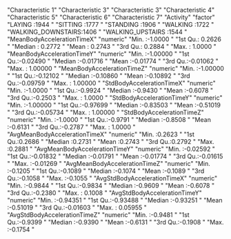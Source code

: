 "Characteristic 1" "Characteristic 3" "Characteristic 3" "Characteristic 4" "Characteristic 5" "Characteristic 6" "Characteristic 7"
"Activity" "factor" "LAYING            :1944  " "SITTING           :1777  " "STANDING          :1906  " "WALKING           :1722  " "WALKING_DOWNSTAIRS:1406  " "WALKING_UPSTAIRS  :1544  "
"MeanBodyAccelerationTimeX" "numeric" "Min.   :-1.0000  " "1st Qu.: 0.2626  " "Median : 0.2772  " "Mean   : 0.2743  " "3rd Qu.: 0.2884  " "Max.   : 1.0000  "
"MeanBodyAccelerationTimeY" "numeric" "Min.   :-1.00000  " "1st Qu.:-0.02490  " "Median :-0.01716  " "Mean   :-0.01774  " "3rd Qu.:-0.01062  " "Max.   : 1.00000  "
"MeanBodyAccelerationTimeZ" "numeric" "Min.   :-1.00000  " "1st Qu.:-0.12102  " "Median :-0.10860  " "Mean   :-0.10892  " "3rd Qu.:-0.09759  " "Max.   : 1.00000  "
"StdBodyAccelerationTimeX" "numeric" "Min.   :-1.0000  " "1st Qu.:-0.9924  " "Median :-0.9430  " "Mean   :-0.6078  " "3rd Qu.:-0.2503  " "Max.   : 1.0000  "
"StdBodyAccelerationTimeY" "numeric" "Min.   :-1.00000  " "1st Qu.:-0.97699  " "Median :-0.83503  " "Mean   :-0.51019  " "3rd Qu.:-0.05734  " "Max.   : 1.00000  "
"StdBodyAccelerationTimeZ" "numeric" "Min.   :-1.0000  " "1st Qu.:-0.9791  " "Median :-0.8508  " "Mean   :-0.6131  " "3rd Qu.:-0.2787  " "Max.   : 1.0000  "
"AvgMeanBodyAccelerationTimeX" "numeric" "Min.   :0.2623  " "1st Qu.:0.2686  " "Median :0.2731  " "Mean   :0.2743  " "3rd Qu.:0.2792  " "Max.   :0.2881  "
"AvgMeanBodyAccelerationTimeY" "numeric" "Min.   :-0.02592  " "1st Qu.:-0.01832  " "Median :-0.01791  " "Mean   :-0.01774  " "3rd Qu.:-0.01615  " "Max.   :-0.01269  "
"AvgMeanBodyAccelerationTimeZ" "numeric" "Min.   :-0.1205  " "1st Qu.:-0.1089  " "Median :-0.1074  " "Mean   :-0.1089  " "3rd Qu.:-0.1058  " "Max.   :-0.1055  "
"AvgStdBodyAccelerationTimeX" "numeric" "Min.   :-0.9844  " "1st Qu.:-0.9834  " "Median :-0.9609  " "Mean   :-0.6078  " "3rd Qu.:-0.2380  " "Max.   : 0.1008  "
"AvgStdBodyAccelerationTimeY" "numeric" "Min.   :-0.94351  " "1st Qu.:-0.93488  " "Median :-0.93251  " "Mean   :-0.51019  " "3rd Qu.:-0.01603  " "Max.   : 0.05955  "
"AvgStdBodyAccelerationTimeZ" "numeric" "Min.   :-0.9481  " "1st Qu.:-0.9399  " "Median :-0.9390  " "Mean   :-0.6131  " "3rd Qu.:-0.1908  " "Max.   :-0.1754  "

